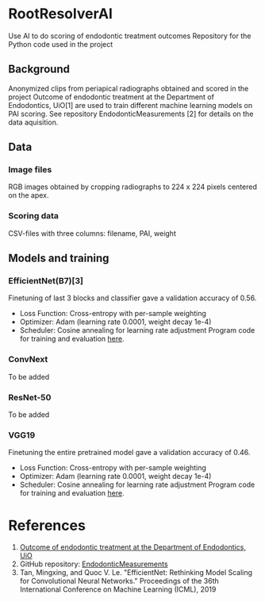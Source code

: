 # RootResolverAI
 Use AI to do scoring of endodontic  treatment outcomes
 Repository for the Python code used in the project

## Background
Anonymized clips from periapical radiographs obtained and scored in the project Outcome of endodontic treatment at the Department of Endodontics, UiO[1] are used to train different machine learning models on PAI scoring. See repository EndodonticMeasurements [2] for details on the data aquisition.


## Data
### Image files
RGB images obtained by cropping radiographs to 224 x 224 pixels centered on the apex.
### Scoring data
CSV-files with three columns: filename, PAI, weight

## Models and training
### EfficientNet(B7)[3]
Finetuning of last 3 blocks and classifier gave a validation accuracy of 0.56. 
- Loss Function: Cross-entropy with per-sample weighting
- Optimizer: Adam (learning rate 0.0001, weight decay 1e-4)
- Scheduler: Cosine annealing for learning rate adjustment
Program code for training and evaluation [here](./code/models/EfficientNett_240529_3LFT.ipynb).

### ConvNext
To be added

### ResNet-50
To be added

### VGG19
Finetuning the entire pretrained model gave a validation accuracy of 0.46. 
- Loss Function: Cross-entropy with per-sample weighting
- Optimizer: Adam (learning rate 0.0001, weight decay 1e-4)
- Scheduler: Cosine annealing for learning rate adjustment
Program code for training and evaluation [here](./code/models/VGG19_240529.ipynb).

# References
1. [Outcome of endodontic treatment at the Department of Endodontics, UiO](https://www.forskpro.uio.no/prosjekter/odont/iko/endodonti/resultatanalyse-av-endodontisk-behandling/)
2. GitHub repository: [EndodonticMeasurements](https://github.com/geraldOslo/EndodonticMeasurements)
3. Tan, Mingxing, and Quoc V. Le. "EfficientNet: Rethinking Model Scaling for Convolutional Neural Networks." Proceedings of the 36th International Conference on Machine Learning (ICML), 2019




